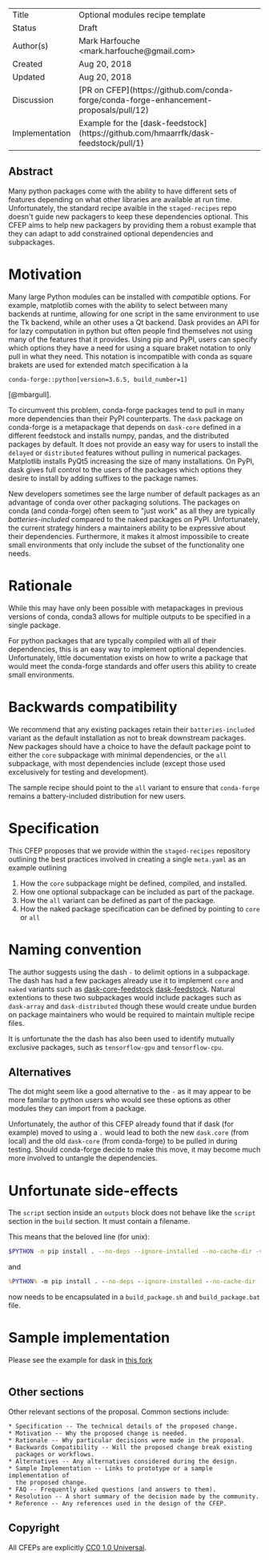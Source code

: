 <table>
<tr><td> Title </td><td> Optional modules recipe template </td>
<tr><td> Status </td><td> Draft </td></tr>
<tr><td> Author(s) </td><td> Mark Harfouche &lt;mark.harfouche@gmail.com&gt;</td></tr>
<tr><td> Created </td><td> Aug 20, 2018</td></tr>
<tr><td> Updated </td><td> Aug 20, 2018</td></tr>
<tr><td> Discussion </td><td> [PR on CFEP](https://github.com/conda-forge/conda-forge-enhancement-proposals/pull/12) </td></tr>
<tr><td> Implementation </td><td> Example for the [dask-feedstock](https://github.com/hmaarrfk/dask-feedstock/pull/1) </td></tr>
</table>

## Abstract

Many python packages come with the ability to have different sets of features
depending on what other libraries are available at run time. Unfortunately,
the standard recipe avaible in the `staged-recipes` repo doesn't guide new
packagers to keep these dependencies optional.
This CFEP aims to help new packagers by providing them a robust example
that they can adapt to add constrained optional dependencies and subpackages.

# Motivation

Many large Python modules can be installed with *compatible* options. For
example, matplotlib comes with the ability to select between many
backends at runtime, allowing for one script in the same environment to use the
Tk backend, while an other uses a Qt backend. Dask provides an API for for lazy
computation in python but often people find themselves not using many of the
features that it provides. Using pip and PyPI, users can specify which options
they have a need for using a square braket notation to only pull in what they
need. This notation is incompatible with conda as square brakets are used for
extended match specification à la


```
conda-forge::python[version=3.6.5, build_number=1]
```
[@mbargull].

To circumvent this problem, conda-forge packages tend to pull in many more
dependencies than their PyPI counterparts. The `dask` package on conda-forge is
a metapackage that depends on `dask-core` defined in a different feedstock and
installs numpy, pandas, and the distributed packages by default. It does not
provide an easy way for users to install the `delayed` or `distributed`
features without pulling in numerical packages. Matplotlib installs PyQt5
increasing the size of many installations.  On PyPI, dask gives
full control to the users of the packages which options they desire to install by
adding suffixes to the package names.

New developers sometimes see the large number of default packages as an advantage
of conda over other packaging solutions. The packages on conda (and conda-forge)
often seem to "just work" as all they are typically *batteries-included* compared
to the naked packages on PyPI.
Unfortunately, the current strategy hinders a maintainers ability to be expressive
about their dependencies.  Furthermore, it makes it almost impossibile to
create small environments that only include the subset of the functionality one
needs.

# Rationale

While this may have only been possible with metapackages in previous versions
of conda, conda3 allows for multiple outputs to be specified in a
single package.

For python packages that are typcally compiled with all of their dependencies,
this is an easy way to implement optional dependencies. Unfortunately, little
documentation exists on how to write a package that would meet the conda-forge
standards and offer users this ability to create small environments.

# Backwards compatibility

We recommend that any existing packages retain their `batteries-included`
variant as the default installation as not to break downstream packages. New
packages should have a choice to have the default package point to either the
`core` subpackage with minimal dependencies, or the `all` subpackage, with most
dependencies include (except those used excelusively for testing and
development).

The sample recipe should point to the `all` variant to ensure that
`conda-forge` remains a battery-included distribution for new users.

# Specification

This CFEP proposes that we provide within the `staged-recipes` repository outlining
the best practices involved in creating a single `meta.yaml` as an example outlining

1. How the `core` subpackage might be defined, compiled, and installed.
1. How one optional subpackage can be included as part of the package.
1. How the `all` variant can be defined as part of the package.
1. How the naked package specification can be defined by pointing to `core` or `all`

# Naming convention

The author suggests using the dash `-` to delimit options in a subpackage. The
dash has had a few packages already use it to implement `core` and `naked`
variants such as
[dask-core-feedstock](https://github.com/conda-forge/dask-core-feedstock)
[dask-feedstock](https://github.com/conda-forge/dask-feedstock). Natural
extentions to these two subpackages would include packages such as `dask-array`
and `dask-distributed` though these would create undue burden on package
maintainers who would be required to maintain multiple recipe files.

It is unfortunate the the dash has also been used to identify mutually
exclusive packages, such as `tensorflow-gpu` and `tensorflow-cpu`.

## Alternatives
The dot might seem like a good alternative to the `-` as it may appear to
be more familar to python users who would see these options as other
modules they can import from a package.

Unfortunately, the author of this CFEP already found that if dask (for example)
moved to using a `.` would lead to both the new `dask.core` (from local) and
the old `dask-core` (from conda-forge) to be pulled in during testing. Should
conda-forge decide to make this move, it may become much more involved to
untangle the dependencies.

# Unfortunate side-effects

The `script` section inside an `outputs` block does not behave like the
`script` section in the `build` section. It must contain a filename.

This means that the beloved line (for unix):
```bash
$PYTHON -m pip install . --no-deps --ignore-installed --no-cache-dir -vvv
```
and
```bat
%PYTHON% -m pip install . --no-deps --ignore-installed --no-cache-dir -vvv
```

now needs to be encapsulated in a `build_package.sh` and `build_package.bat` file.

# Sample implementation

Please see the example for dask in [this
fork](https://github.com/hmaarrfk/dask-feedstock/pull/1)

```yaml
```

## Other sections

Other relevant sections of the proposal.  Common sections include:

    * Specification -- The technical details of the proposed change.
    * Motivation -- Why the proposed change is needed.
    * Rationale -- Why particular decisions were made in the proposal.
    * Backwards Compatibility -- Will the proposed change break existing
      packages or workflows.
    * Alternatives -- Any alternatives considered during the design.
    * Sample Implementation -- Links to prototype or a sample implementation of
      the proposed change.
    * FAQ -- Frequently asked questions (and answers to them).
    * Resolution -- A short summary of the decision made by the community.
    * Reference -- Any references used in the design of the CFEP.

## Copyright

All CFEPs are explicitly [CC0 1.0 Universal](https://creativecommons.org/publicdomain/zero/1.0/).
